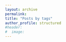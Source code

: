 ```yaml
---
layout: archive
permalink:
title: "Posts by tags"
author_profile: structured
#header:
#  image:
---
```

